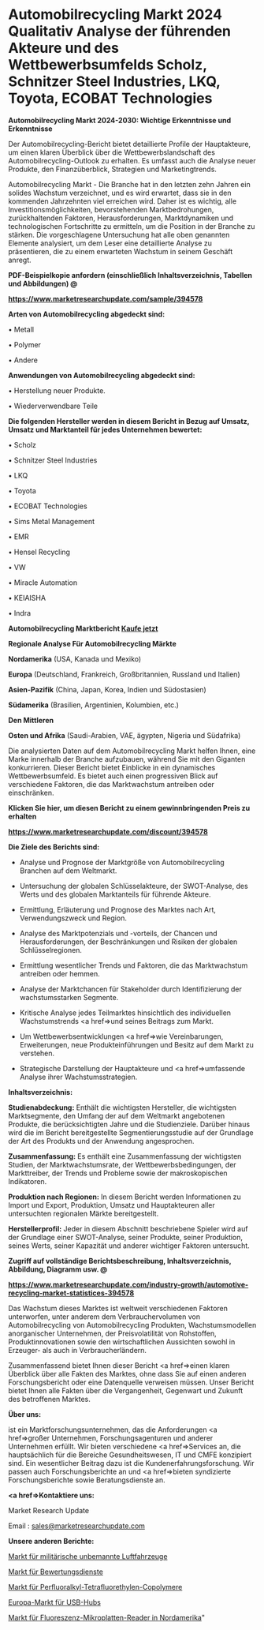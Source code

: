 # Automobilrecycling Markt 2024 Qualitativ Analyse der führenden Akteure und des Wettbewerbsumfelds Scholz, Schnitzer Steel Industries, LKQ, Toyota, ECOBAT Technologies

<strong>Automobilrecycling Markt 2024-2030: Wichtige Erkenntnisse und Erkenntnisse</strong>

Der Automobilrecycling-Bericht bietet detaillierte Profile der Hauptakteure, um einen klaren Überblick über die Wettbewerbslandschaft des Automobilrecycling-Outlook zu erhalten. Es umfasst auch die Analyse neuer Produkte, den Finanzüberblick, Strategien und Marketingtrends.

Automobilrecycling Markt - Die Branche hat in den letzten zehn Jahren ein solides Wachstum verzeichnet, und es wird erwartet, dass sie in den kommenden Jahrzehnten viel erreichen wird. Daher ist es wichtig, alle Investitionsmöglichkeiten, bevorstehenden Marktbedrohungen, zurückhaltenden Faktoren, Herausforderungen, Marktdynamiken und technologischen Fortschritte zu ermitteln, um die Position in der Branche zu stärken. Die vorgeschlagene Untersuchung hat alle oben genannten Elemente analysiert, um dem Leser eine detaillierte Analyse zu präsentieren, die zu einem erwarteten Wachstum in seinem Geschäft anregt.



<strong><b>PDF-Beispielkopie anfordern (einschließlich Inhaltsverzeichnis, Tabellen und Abbildungen) @ </b></strong>

<strong><a href=https://www.marketresearchupdate.com/sample/394578>

<strong>https://www.marketresearchupdate.com/sample/394578</u></a></strong></strong>



<strong>Arten von Automobilrecycling abgedeckt sind:</strong>

• Metall

• Polymer

• Andere



<strong>Anwendungen von Automobilrecycling abgedeckt sind:</strong>

• Herstellung neuer Produkte.

• Wiederverwendbare Teile



<strong>Die folgenden Hersteller werden in diesem Bericht in Bezug auf Umsatz, Umsatz und Marktanteil für jedes Unternehmen bewertet:</strong>

• Scholz

• Schnitzer Steel Industries

• LKQ

• Toyota

• ECOBAT Technologies

• Sims Metal Management

• EMR

• Hensel Recycling

• VW

• Miracle Automation

• KEIAISHA

• Indra



<strong>Automobilrecycling Marktbericht <a href=https://www.marketresearchupdate.com/buynow/394578>Kaufe jetzt</a></strong>



<strong>Regionale Analyse Für Automobilrecycling Märkte</strong>



<strong>Nordamerika</strong> (USA, Kanada und Mexiko)



<strong>Europa</strong> (Deutschland, Frankreich, Großbritannien, Russland und Italien)



<strong>Asien-Pazifik</strong> (China, Japan, Korea, Indien und Südostasien)



<strong>Südamerika</strong> (Brasilien, Argentinien, Kolumbien, etc.)



<strong>Den Mittleren</strong> 

<strong>Osten und Afrika</strong> (Saudi-Arabien, VAE, ägypten, Nigeria und Südafrika)

Die analysierten Daten auf dem Automobilrecycling Markt helfen Ihnen, eine Marke innerhalb der Branche aufzubauen, während Sie mit den Giganten konkurrieren. Dieser Bericht bietet Einblicke in ein dynamisches Wettbewerbsumfeld. Es bietet auch einen progressiven Blick auf verschiedene Faktoren, die das Marktwachstum antreiben oder einschränken.



<strong>Klicken Sie hier, um diesen Bericht zu einem gewinnbringenden Preis zu erhalten
</strong>

<strong><a href=https://www.marketresearchupdate.com/discount/394578>https://www.marketresearchupdate.com/discount/394578</b></u></strong></a>



<strong>Die Ziele des Berichts sind:</strong>

- Analyse und Prognose der Marktgröße von Automobilrecycling Branchen auf dem Weltmarkt.

- Untersuchung der globalen Schlüsselakteure, der SWOT-Analyse, des Werts und des globalen Marktanteils für führende Akteure.

- Ermittlung, Erläuterung und Prognose des Marktes nach Art, Verwendungszweck und Region.

- Analyse des Marktpotenzials und -vorteils, der Chancen und Herausforderungen, der Beschränkungen und Risiken der globalen Schlüsselregionen.

- Ermittlung wesentlicher Trends und Faktoren, die das Marktwachstum antreiben oder hemmen.

- Analyse der Marktchancen für Stakeholder durch Identifizierung der wachstumsstarken Segmente.

- Kritische Analyse jedes Teilmarktes hinsichtlich des individuellen Wachstumstrends <a href=>und</a> seines Beitrags zum Markt.

- Um Wettbewerbsentwicklungen <a href=>wie</a> Vereinbarungen, Erweiterungen, neue Produkteinführungen und Besitz auf dem Markt zu verstehen.

- Strategische Darstellung der Hauptakteure und <a href=>umfas</a>sende Analyse ihrer Wachstumsstrategien.



<strong>Inhaltsverzeichnis:</strong>



<strong>Studienabdeckung:</strong> Enthält die wichtigsten Hersteller, die wichtigsten Marktsegmente, den Umfang der auf dem Weltmarkt angebotenen Produkte, die berücksichtigten Jahre und die Studienziele. Darüber hinaus wird die im Bericht bereitgestellte Segmentierungsstudie auf der Grundlage der Art des Produkts und der Anwendung angesprochen.



<strong>Zusammenfassung:</strong> Es enthält eine Zusammenfassung der wichtigsten Studien, der Marktwachstumsrate, der Wettbewerbsbedingungen, der Markttreiber, der Trends und Probleme sowie der makroskopischen Indikatoren.



<strong>Produktion nach Regionen:</strong> In diesem Bericht werden Informationen zu Import und Export, Produktion, Umsatz und Hauptakteuren aller untersuchten regionalen Märkte bereitgestellt.



<strong>Herstellerprofil:</strong> Jeder in diesem Abschnitt beschriebene Spieler wird auf der Grundlage einer SWOT-Analyse, seiner Produkte, seiner Produktion, seines Werts, seiner Kapazität und anderer wichtiger Faktoren untersucht.



<strong><b>Zugriff auf vollständige Berichtsbeschreibung, Inhaltsverzeichnis, Abbildung, Diagramm usw. @ </b></strong>

<strong><a href=https://www.marketresearchupdate.com/industry-growth/automotive-recycling-market-statistices-394578>https://www.marketresearchupdate.com/industry-growth/automotive-recycling-market-statistices-394578</a></strong>

Das Wachstum dieses Marktes ist weltweit verschiedenen Faktoren unterworfen, unter anderem dem Verbrauchervolumen von Automobilrecycling von Automobilrecycling Produkten, Wachstumsmodellen anorganischer Unternehmen, der Preisvolatilität von Rohstoffen, Produktinnovationen sowie den wirtschaftlichen Aussichten sowohl in Erzeuger- als auch in Verbraucherländern.

Zusammenfassend bietet Ihnen dieser Bericht <a href=>einen</a> klaren Überblick über alle Fakten des Marktes, ohne dass Sie auf einen anderen Forschungsbericht oder eine Datenquelle verweisen müssen. Unser Bericht bietet Ihnen alle Fakten über die Vergangenheit, Gegenwart und Zukunft des betroffenen Marktes.



<strong>Über uns:</strong>

 ist ein Marktforschungsunternehmen, das die Anforderungen <a href=>großer</a> Unternehmen, Forschungsagenturen und anderer Unternehmen erfüllt. Wir bieten verschiedene <a href=>Services</a> an, die hauptsächlich für die Bereiche Gesundheitswesen, IT und CMFE konzipiert sind. Ein wesentlicher Beitrag dazu ist die Kundenerfahrungsforschung. Wir passen auch Forschungsberichte an und <a href=>bieten</a> syndizierte Forschungsberichte sowie Beratungsdienste an.



<strong><a href=>Kontaktiere uns:</a></strong>

Market Research Update

Email : sales@marketresearchupdate.com



<strong>Unsere anderen Berichte:</strong>

<a href=https://www.linkedin.com/pulse/military-unmanned-aerial-vehicle-market-opportunities>Markt für militärische unbemannte Luftfahrzeuge</a>

<a href=https://www.linkedin.com/pulse/assessment-services-market-analysis-segment-region-growth>Markt für Bewertungsdienste</a>

<a href=https://www.linkedin.com/pulse/perfluoroalkyl-tetrafluoroethylene-copolymer-market-report>Markt für Perfluoralkyl-Tetrafluorethylen-Copolymere</a>

<a href=https://www.linkedin.com/pulse/europe-usb-hubs-market-report-covers-future>Europa-Markt für USB-Hubs</a>

<a href=https://www.linkedin.com/pulse/north-america-fluorescence-microplate-reader-market-analysis>Markt für Fluoreszenz-Mikroplatten-Reader in Nordamerika</a>"
